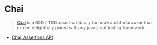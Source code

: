 # Chai #

> [Chai](http://chaijs.com/) is a BDD / TDD assertion library for node and the browser that can be delightfully paired with any javascript testing framework.

- [Chai, Assertions API](http://chaijs.com/api/assert/)
